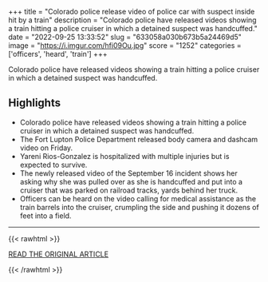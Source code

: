 +++
title = "Colorado police release video of police car with suspect inside hit by a train"
description = "Colorado police have released videos showing a train hitting a police cruiser in which a detained suspect was handcuffed."
date = "2022-09-25 13:33:52"
slug = "633058a030b673b5a24469d5"
image = "https://i.imgur.com/hfi09Ou.jpg"
score = "1252"
categories = ['officers', 'heard', 'train']
+++

Colorado police have released videos showing a train hitting a police cruiser in which a detained suspect was handcuffed.

## Highlights

- Colorado police have released videos showing a train hitting a police cruiser in which a detained suspect was handcuffed.
- The Fort Lupton Police Department released body camera and dashcam video on Friday.
- Yareni Rios-Gonzalez is hospitalized with multiple injuries but is expected to survive.
- The newly released video of the September 16 incident shows her asking why she was pulled over as she is handcuffed and put into a cruiser that was parked on railroad tracks, yards behind her truck.
- Officers can be heard on the video calling for medical assistance as the train barrels into the cruiser, crumpling the side and pushing it dozens of feet into a field.

---

{{< rawhtml >}}
  <p class="article-category">
    <a target="_blank" href="https://edition.cnn.com/2022/09/24/us/colorado-police-car-train-bodycam-footage/index.html">READ THE ORIGINAL ARTICLE</a>
  </p>
{{< /rawhtml >}}
